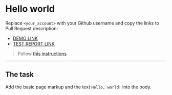# Hello world
Replace `<your_account>` with your Github username and copy the links to Pull Request description:
- [DEMO LINK](https://VenomMB.github.io/layout_hello-world/)
- [TEST REPORT LINK](https://VenomMb.github.io/layout_hello-world/report/html_report/)

> Follow [this instructions](https://mate-academy.github.io/layout_task-guideline/#how-to-solve-the-layout-tasks-on-github)
___

## The task
Add the basic page markup and the text `Hello, world!` into the body.
